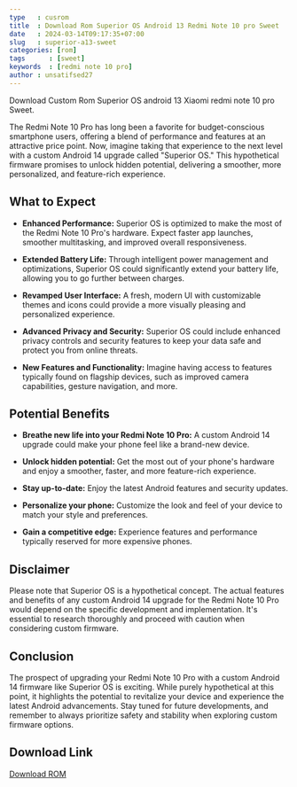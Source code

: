 ```yaml
---
type   : cusrom
title  : Download Rom Superior OS Android 13 Redmi Note 10 pro Sweet
date   : 2024-03-14T09:17:35+07:00
slug   : superior-a13-sweet
categories: [rom]
tags      : [sweet]
keywords  : [redmi note 10 pro]
author : unsatifsed27
---
```


Download Custom Rom Superior OS android 13 Xiaomi redmi note 10 pro Sweet.


The Redmi Note 10 Pro has long been a favorite for budget-conscious smartphone users, offering a blend of performance and features at an attractive price point. Now, imagine taking that experience to the next level with a custom Android 14 upgrade called "Superior OS." This hypothetical firmware promises to unlock hidden potential, delivering a smoother, more personalized, and feature-rich experience.

## What to Expect

* **Enhanced Performance:** Superior OS is optimized to make the most of the Redmi Note 10 Pro's hardware. Expect faster app launches, smoother multitasking, and improved overall responsiveness.  

* **Extended Battery Life:** Through intelligent power management and optimizations, Superior OS could significantly extend your battery life, allowing you to go further between charges.

* **Revamped User Interface:**  A fresh, modern UI with customizable themes and icons could provide a more visually pleasing and personalized experience.

* **Advanced Privacy and Security:** Superior OS could include enhanced privacy controls and security features to keep your data safe and protect you from online threats. 

* **New Features and Functionality:** Imagine having access to features typically found on flagship devices, such as improved camera capabilities, gesture navigation, and more.

## Potential Benefits

* **Breathe new life into your Redmi Note 10 Pro:** A custom Android 14 upgrade could make your phone feel like a brand-new device. 

* **Unlock hidden potential:** Get the most out of your phone's hardware and enjoy a smoother, faster, and more feature-rich experience. 

* **Stay up-to-date:**  Enjoy the latest Android features and security updates. 

* **Personalize your phone:** Customize the look and feel of your device to match your style and preferences.

* **Gain a competitive edge:** Experience features and performance typically reserved for more expensive phones.

## Disclaimer

Please note that Superior OS is a hypothetical concept. The actual features and benefits of any custom Android 14 upgrade for the Redmi Note 10 Pro would depend on the specific development and implementation. It's essential to research thoroughly and proceed with caution when considering custom firmware. 

## Conclusion

The prospect of upgrading your Redmi Note 10 Pro with a custom Android 14 firmware like Superior OS is exciting. While purely hypothetical at this point, it highlights the potential to revitalize your device and experience the latest Android advancements. Stay tuned for future developments, and remember to always prioritize safety and stability when exploring custom firmware options. 


## Download Link
[Download ROM](https://www.pling.com/p/1908484)


